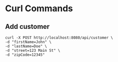 # Curl Commands

## Add customer

```shell
curl -X POST http://localhost:8080/api/customer \
-d "firstName=John" \
-d "lastName=Doe" \
-d "street=123 Main St" \
-d "zipCode=12345"
```
